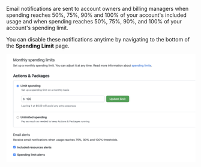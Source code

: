 Email notifications are sent to account owners and billing managers when spending reaches 50%, 75%, 90% and 100% of your account's included usage and when spending reaches 50%, 75%, 90%, and 100% of your account's spending limit.

You can disable these notifications anytime by navigating to the bottom of the **Spending Limit** page.

![帐单邮箱通知设置的屏幕截图](/assets/images/help/billing/actions-packages-spending-limit-notifications.png)
